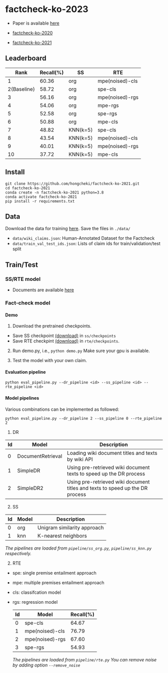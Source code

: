 # factcheck-ko-2023
- Paper is available [here](https://www.notion.so/Fact-check-automation-b40c30af59a9412caff8da59e4e12921)

- [factcheck-ko-2020](https://github.com/ozmig77/factcheck-ko-2020)
- [factcheck-ko-2021](https://github.com/hongcheki/factcheck-ko-2021)

## Leaderboard

|Rank|Recall(%)|SS|RTE|
|---|---|---|---|
|1|60.36|org|mpe(noised)-cls|
|2(Baseline)|58.72|org|spe-cls|
|3|56.16|org|mpe(noised)-rgs|
|4|54.06|org|mpe-rgs|
|5|52.58|org|spe-rgs|
|6|50.88|org|mpe-cls|
|7|48.82|KNN(k=5)|spe-cls|
|8|43.54|KNN(k=5)|mpe(noised)-cls|
|9|40.01|KNN(k=5)|mpe(noised)-rgs|
|10|37.72|KNN(k=5)|mpe-cls|

## Install
```
git clone https://github.com/hongcheki/factcheck-ko-2021.git
cd factcheck-ko-2021
conda create -n factcheck-ko-2021 python=3.8
conda activate factcheck-ko-2021
pip install -r requirements.txt
```

## Data

Download the data for training [here](https://drive.google.com/drive/folders/1cYJejZ6gxT7TARy7BtWN77384VgYmjoE?usp=sharing). Save the files in `./data/`
- `data/wiki_claims.json`: Human-Annotated Dataset for the Factcheck
- `data/train_val_test_ids.json`: Lists of claim ids for train/validation/test split

## Train/Test
### SS/RTE model
- Documents are available [here](https://github.com/hongcheki/factcheck-ko-2021)

### Fact-check model

#### Demo
1. Download the pretrained checkpoints.
- Save SS checkpoint [(download)](https://drive.google.com/file/d/1-XuWTl2PKtfrCJMwxwlhq91O9xr86VVp/view?usp=sharing) in `ss/checkpoints`
- Save RTE checkpint [(download)](https://drive.google.com/file/d/14InhVylKC05i2POo6gGBNXjb9EDp2Nlk/view?usp=sharing) in `rte/checkpoints`.

2. Run demo.py, i.e., `python demo.py` Make sure your gpu is available.

3. Test the model with your own claim.

#### Evaluation pipeline
```
python eval_pipeline.py --dr_pipeline <id> --ss_pipeline <id> --rte_pipeline <id>
```

#### Model pipelines
Various combinations can be implemented as followed:

```
python eval_pipeline.py --dr_pipeline 2 --ss_pipeline 0 --rte_pipeline 2
```

1. DR

  |Id|Model|Description|
  |---|---|---|
  |0|DocumentRetrieval|Loading wiki document titles and texts by wiki API|
  |1|SimpleDR|Using pre-retrieved wiki document texts to speed up the DR process|
  |2|SimpleDR2|Using pre-retrieved wiki document titles and texts to speed up the DR process|

2. SS

  |Id|Model|Description|
  |---|---|---|
  |0|org|Unigram similarity approach|
  |1|knn|K-nearest neighbors|

  *The pipelines are loaded from `pipeline/ss_org.py`, `pipeline/ss_knn.py` respectively.*

2. RTE
- spe: single premise entailment approach
- mpe: multiple premises entailment approach
- cls: classifcation model
- rgs: regression model

  |Id|Model|Recall(%)|
  |---|---|---|
  |0|spe-cls|64.67|
  |1|mpe(noised)-cls|76.79|
  |2|mpe(noised)-rgs|67.60|
  |3|spe-rgs|54.93|

  *The pipelines are loaded from `pipeline/rte.py`*
  *You can remove noise by adding option `--remove_noise`*